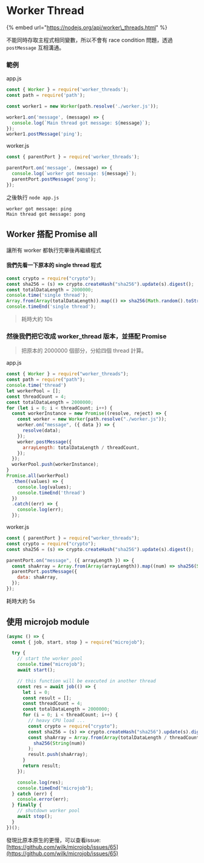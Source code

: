 # Worker Thread

{% embed url="https://nodejs.org/api/worker\_threads.html" %}

不能同時存取主程式相同變數，所以不會有 race condition 問題，透過 `postMessage` 互相溝通。

### 範例

app.js

```javascript
const { Worker } = require('worker_threads');
const path = require('path');

const worker1 = new Worker(path.resolve('./worker.js'));

worker1.on('message', (message) => {
  console.log(`Main thread got message: ${message}`);
});
worker1.postMessage('ping');
```

worker.js

```javascript
const { parentPort } = require('worker_threads');

parentPort.on('message', (message) => {
  console.log(`worker got message: ${message}`);
  parentPort.postMessage('pong');
});
```

之後執行 `node app.js`

```text
worker got message: ping
Main thread got message: pong
```

## Worker 搭配 Promise all

讓所有 worker 都執行完畢後再繼續程式

#### 我們先看一下原本的 single thread 程式

```javascript
const crypto = require("crypto");
const sha256 = (s) => crypto.createHash("sha256").update(s).digest();
const totalDataLength = 2000000;
console.time('single thread');
Array.from(Array(totalDataLength)).map(() => sha256(Math.random().toString()));
console.timeEnd('single thread');
```

> 耗時大約 10s

### 然後我們把它改成 worker\_thread 版本，並搭配 Promise

> 把原本的 2000000 個部分，分給四個 thread 計算。

app.js

```javascript
const { Worker } = require("worker_threads");
const path = require("path");
console.time('thread')
let workerPool = [];
const threadCount = 4;
const totalDataLength = 2000000;
for (let i = 0; i < threadCount; i++) {
  const workerInstance = new Promise((resolve, reject) => {
    const worker = new Worker(path.resolve("./worker.js"));
    worker.on("message", ({ data }) => {
      resolve(data);
    });
    worker.postMessage({
      arrayLength: totalDataLength / threadCount,
    });
  });
  workerPool.push(workerInstance);
}
Promise.all(workerPool)
  .then((values) => {
    console.log(values);
    console.timeEnd('thread')
  })
  .catch((err) => {
    console.log(err);
  });
```

worker.js

```javascript
const { parentPort } = require("worker_threads");
const crypto = require("crypto");
const sha256 = (s) => crypto.createHash("sha256").update(s).digest();

parentPort.on("message", ({ arrayLength }) => {
  const shaArray = Array.from(Array(arrayLength)).map((num) => sha256(String(num)));
  parentPort.postMessage({
    data: shaArray,
  });
});
```

耗時大約 5s

## 使用 microjob module

```javascript
(async () => {
  const { job, start, stop } = require("microjob");

  try {
    // start the worker pool
    console.time("microjob");
    await start();

    // this function will be executed in another thread
    const res = await job(() => {
      let i = 0;
      const result = [];
      const threadCount = 4;
      const totalDataLength = 2000000;
      for (i = 0; i < threadCount; i++) {
        // heavy CPU load ...
        const crypto = require("crypto");
        const sha256 = (s) => crypto.createHash("sha256").update(s).digest();
        const shaArray = Array.from(Array(totalDataLength / threadCount)).map((num) =>
          sha256(String(num))
        );
        result.push(shaArray);
      }
      return result;
    });

    console.log(res);
    console.timeEnd("microjob");
  } catch (err) {
    console.error(err);
  } finally {
    // shutdown worker pool
    await stop();
  }
})();
```

發現比原本原生的更慢，可以查看issue: [https://github.com/wilk/microjob/issues/65](https://github.com/wilk/microjob/issues/65)



